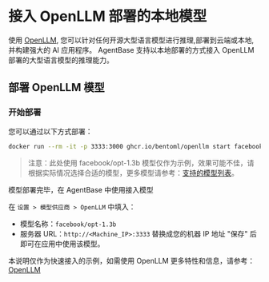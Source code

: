 # 接入 OpenLLM 部署的本地模型

使用 [OpenLLM](https://github.com/bentoml/OpenLLM), 您可以针对任何开源大型语言模型进行推理,部署到云端或本地,并构建强大的 AI 应用程序。
AgentBase 支持以本地部署的方式接入 OpenLLM 部署的大型语言模型的推理能力。

## 部署 OpenLLM 模型
### 开始部署

您可以通过以下方式部署：

```bash
docker run --rm -it -p 3333:3000 ghcr.io/bentoml/openllm start facebook/opt-1.3b --backend pt
```
> 注意：此处使用 facebook/opt-1.3b 模型仅作为示例，效果可能不佳，请根据实际情况选择合适的模型，更多模型请参考：[支持的模型列表](https://github.com/bentoml/OpenLLM#-supported-models)。


模型部署完毕，在 AgentBase 中使用接入模型

   在 `设置 > 模型供应商 > OpenLLM` 中填入：

   - 模型名称：`facebook/opt-1.3b`
   - 服务器 URL：`http://<Machine_IP>:3333` 替换成您的机器 IP 地址
   "保存" 后即可在应用中使用该模型。

本说明仅作为快速接入的示例，如需使用 OpenLLM 更多特性和信息，请参考：[OpenLLM](https://github.com/bentoml/OpenLLM)